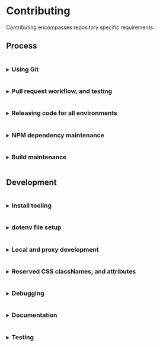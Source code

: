 # Contributing
Contributing encompasses repository specific requirements.

## Process
<details>
<summary><h3 style="display: inline-block">Using Git</h3></summary>

Curiosity makes use of
- GitHub's fork and pull workflow.
- A linear commit process and rebasing. GitHub merge commits, and squashing are discouraged in favor of smaller independent commits

> Working directly on the main repository is highly discouraged. Continuous Integration is dependent on branch structure.

#### Main repository branches and continuous integration
Curiosity makes use of the branches `main`, `stable`.
- `main` branch is a representation of development, `stage`.
   - When a branch push happens the `main` branch is automatically deployed for `https://console.stage.redhat.com/`
- `stable` branch is a representation of a single environment, `prod`.
   - Commits can be parked on `stable`. We no longer automatically deploy commits on the `stable` branch.
   - To release to `prod` a Git hash is submitted with a GitLab Merge Request within the `app-interface` repository. This will be deployed to `https://console.redhat.com`
      - It is preferable if releasing to `prod` that a tag is created for the latest commit. The commit message should use
        the form `chore(release): [version number]`

#### Branch syncing
Linear commit history for Curiosity makes syncing concise
- `main` is always rebased from `stable`
   - typically after a release
   - or in prep for a fast-forward of `stable`
- `stable` is fast-forwarded from `main`
   - typically when commits are prepared for release

</details>

<details>
<summary><h3 style="display: inline-block">Pull request workflow, and testing</h3></summary>

All development work should be handled through GitHub's fork and pull workflow.

#### Setting up a pull request
Development pull requests (PRs) should be opened against the `main` branch. Development PRs directly to `stable` are discouraged since branch structure
represents environment. However, exceptions are allowed, as long those updates are also rebased against the `stable` branch, for...
- bug fixes
- build updates

> If your pull request work contains any of the following warning signs 
>  - out of sync commits (is not rebased against the `main` branch)
>  - poorly structured commits and messages
>  - any one commit relies on other commits to work at all, in the same pull request
>  - dramatic file restructures that attempt complex behavior
>  - missing, relaxed, or removed unit tests
>  - dramatic unit test snapshot updates
>  - affects any file not directly associated with the associated issue being resolved
>  - affects "many" files
>
> You will be encouraged to restructure your commits to help in review.

#### Pull request commits, messaging

Your pull request should contain Git commit messaging that follows the use of [conventional commit types](https://www.conventionalcommits.org/)
to provide consistent history and help generate [CHANGELOG.md](./CHANGELOG.md) updates.

Commit messages follow three basic guidelines
- No more than `65` characters for the first line
- If your pull request has more than a single commit you should include the pull request number in your message using the below format. This additional copy is not counted towards the `65` character limit.
  ```
  [message] (#1234)
  ```
  
  You can also include the pull request number on a single commit, but
  GitHub will automatically apply the pull request number when the
  `squash` button is used on a pull request.

- Commit message formats follow the structure
  ```
  <type>(<scope>): <issue number><description>
  ```
  Where
  - Type = the type of work the commit resolves.
     - Basic types include `feat` (feature), `fix`, `chore`, `build`.
     - See [conventional commit types](https://www.conventionalcommits.org/) for additional types.
  - Scope = the area of code affected.
     - Can be a directory or filenames
     - Does not have to encompass all file names affected
  - Issue number = the Jira issue number
     - Currently, the prefix `sw-[issue number]` represents `SWATCH-[issue number]`
  - Description = what the commit work encompasses

  Example
  ```
  feat(config): sw-123 rhel, activate instance inventory
  ```
> Not all commits need an issue number. But it is encouraged you attempt to associate
> a commit with an issue for tracking. In a scenario where no issue is available
> exceptions are made for `fix`, `chore`, and `build`.

#### Pull request test failures
Creating a pull request activates the following checks through GitHub actions.
- Commit message linting, see [commit_lint.yml](./.github/workflows/commit_lint.yml)
- Code documentation linting, see [documentation_lint.yml](./.github/workflows/documentation_lint.yml)
- Pull request spelling, code linting, unit tests and repo-level integration tests, see [integration](./.github/workflows/integration.yml)
  - The spelling config dictionary is here [cspell.config.json](./config/cspell.config.json)
- Jenkins integration testing. Currently, Jenkins re-runs the same tests being used in [integration](./.github/workflows/integration.yml)

For additional information on failures for
- Commit messages, see [Pull request commits, messaging](#pull-request-commits-messaging)
- Code documentation, see [Updating code documentation](#documentation)
- Pull request code, see [Updating unit tests during development](#testing)
<!-- Jenkins integration can be ignored until it actively runs integration testing. -->

> You can always attempt to restart Jenkins testing by placing a pull request comment
> with the copy `/retest`.

> To resolve failures for any GitHub actions make sure you first review the results of the test by
clicking the `checks` tab on the related pull request.

> Caching for GitHub actions and NPM packages is active. This caching allows subsequent pull request
> updates to avoid reinstalling npm dependencies. 
> 
> Occasionally test failures can occur after recent NPM package updates either in the pull request
> itself or in a prior commit to the pull request. The most common reason for this failure presents when
> a NPM package has changed its support for different versions of NodeJS and those packages are updated
> in the `main` branch. 
> 
> If test failures are happening shortly after a NPM package update you may need to clear the
> GitHub actions cache and restart the related tests.

</details>

<details>
<summary><h3 style="display: inline-block">Releasing code for all environments</h3></summary>

Curiosity releases code to the following environments
   - stage
   - production

> After pushing code, or tagging, a repository hook notifies continuous integration and starts the process of
> environment updates.

#### Release for stage
Merging code into stage is simplistic
1. Merge a pull request into `main`
   ```
   pull-request -> main -> stage
   ```

#### Release for production stable
To merge code into production stable a maintainer must run the release commit process locally.

   ```
   local main repo, stable branch -> create a release commit -> push/merge commit to stable -> release tag on commit -> `app-interface` merge request on commit hash -> production release
   ```

1. Clone the main repository, within the repo confirm you're on the `stable` branch and **SYNCED** with `origin` `stable`
1. Run
   1. `$ git checkout stable`
   1. `$ npm install`
   1. `$ npm run release --dry-run` to confirm the release output version and commits.
   1. `$ npm run release` to generate file changes, and then commit them.
      
      >If the version recommended should be different you can run the command with an override version following a semver format
      >  ```
      >  $ npm run release --override X.X.X
      >  ``` 
1. Confirm you now have a release commit with the format `chore(release): X.X.X` and there are updates to
   - [`package.json`](./package.json)
   - [`CHANGELOG.md`](./CHANGELOG.md)

   If there are issues with the file updates you can correct them and squish any fixes into the `chore(release): X.X.X` commit
1. Push the **SINGLE** commit to `origin` `stable`
1. Using the [Curiosity GitHub releases interface](https://github.com/RedHatInsights/curiosity-frontend/releases)
   1. Draft a new release from `stable` confirming you are aligned with the `chore(release): X.X.X` commit hash
   1. Create the new tag using the **SAME** semver version created by the release commit but add a `v` prefix to it, i.e. `vX.X.X`, for consistency.
   
   > To avoid issues with inconsistent Git tagging use it is recommended you use the GitHub releases interface.
1. Finally, submit a merge request to update the `app-interface` deployment yaml
   - Copy the tagged Git hash and update the `app-interface` configuration hash within `[app-interface-insights-rhsm]/deploy-clowder.yml`
</details>

<details>
<summary><h3 style="display: inline-block">NPM dependency maintenance</h3></summary>

#### Automated cycle for updating NPMs
Automation primarily makes use of `dependabot`.
> Configuration for `dependabot` is located under the [github directory](.github/).

Our current schedule for automated dependency updates
- dependabot running once a week on low-level dev packages that only require testing confirmation. Low-level is indicated by semver version `minor` and `patch` updates.

#### Manual cycle for updating NPMs
Our schedule for updating NPMs
- 1x a month: running our aggregated dependency update script for all low level packages that require only testing confirmation
   - `$ npm run build:deps`
- 1x a month: running updates on NPMs that require additional visual and build confirmation. **These packages' semver confidence is labeled as suspect. Breaking changes have been introduced as minor and patch versions. If a package consistently adheres to semver, subject to discussion, they'll be removed from this list.** This includes...
   - dependency-name: "@patternfly/*"
   - dependency-name: "@redhat-cloud-services/frontend*"
   - dependency-name: "victory*"

#### Process for manually updating NPMs
To update packages in bulk there are 2 pre-defined paths, "basic" and "core".

> For most users, it is **highly discouraged** that you rely on updating ANY `lock` file section ONLY. This potentially creates long-term issues when NPM references in `package.json` potentially require specific
> dependencies, or have built around specific package functionality that could be inadvertently altered by updating a dependencies' dependency.
> 
> For the knowledge, there is a parallel technique for forcing dependency updates based on the syntax leveraged inside of [`package.json`](./package.json). The `caret` character used in
> [`package.json`](./package.json), for example, indicates `minor` and `patch` versions are backwards compatible with a major package version. By deleting the entire `lock` file, and for simplicity the `node_modules`
> directory too, then running `$ npm install` you can effectively trigger NPM's install process for leveraging the syntax inside your [`package.json`](./package.json) along with subsequent dependencies.
> This is useful in scenarios where a dependency of a dependency spans multiple packages and is triggering an alert, or when debugging problematic packages becomes time intensive. However, this should be used sparingly,
> to avoid breaking changes, and tested thoroughly.

##### Basic NPM updates
> You can see a listing of all outdated packages by running `$ npm outdated` in the repo context.

1. Clone the repository locally, or bring your fork up-to-date with the development branch. [Make sure development tooling is installed](#install-tooling). 
1. Open a terminal instance in the repository context and run
    ```
    $ npm run build:deps
    ```
   This will cycle through ALL basic NPM dependencies, running both unit tests, build and local integration checks. If
   any errors are throw the package update is skipped.
1. After the updates have completed **YOU MUST VISUALLY CONFIRM** the updates were successful by running both local development start scripts.
   - Visually confirm that local development still functions and can be navigated with... 
      ```
      $ npm start
      ```
   - Visually confirm that proxy development still functions and can be navigated with...
      1. Start VPN
      1. Run
         ```
         $ npm run start:proxy
         ```
      > Proxy run is reserved for internal uses, if you do not have access you can skip this part of the process and provide a reviewer note in your pull request 
1. After you've confirmed everything is functioning correctly, check and commit the related changes to `package.json` and `package-lock.json`, then open a pull request towards the development branch.
> If any part of the "basic path" process fails you'll need to figure out which NPM is the offender and remove it from the update. OR resolve to fix the issue
> since future updates will be affected by skipping potentially any package update.
> A `dependency-update-log.txt" file is generated in the root of the repository after each run of `$ npm run build:deps` this should contain a listing of the skipped packages.

##### Core NPM updates
1. Clone the repository locally, or bring your fork up-to-date with the development branch. [Make sure development tooling is installed](#install-tooling). 
1. Open a terminal instance in the repository context and run
    ```
    $ npm run build:deps-core
    ```
   This will cycle through ALL core NPM dependencies, running both unit tests, build and local integration checks. If
   any errors are throw the package update is skipped.
1. After the updates have completed **YOU MUST VISUALLY CONFIRM** the updates were successful by running both local development start scripts.
   - Visually confirm that local development still functions and can be navigated with... 
      ```
      $ npm start
      ```
   - Visually confirm that proxy development still functions and can be navigated with...
      1. Start VPN
      1. Run
         ```
         $ npm run start:proxy
         ```
      > Proxy run is reserved for internal uses, if you do not have access you can skip this part of the process and provide a reviewer note in your pull request
1. After you've confirmed everything is functioning correctly, check and commit the related changes to `package.json` and `package-lock.json`, then open a pull request towards the development branch.
> If any part of the "core path" process fails you'll need to figure out which NPM is the offender and remove it from the update. OR resolve to fix the issue
> since future updates will be affected by skipping potentially any package update.
> A `dependency-update-log.txt" file is generated in the root of the repository after each run of `$ npm run build:deps-core` this should contain a listing of the skipped packages.

##### Manual fallback NPM updates
This is the slowest part of package updates. If any packages are skipped during the "basic" and "core" automation runs. Those packages will need to be updated manually.
1. Clone the repository locally, or bring your fork up-to-date with the development branch. [Make sure development tooling is installed](#install-tooling).
1. Remove/delete the `node_modules` directory (there may be differences between branches that create package alterations) 
1. Run
   ```
   $ npm install
   ```
   To re-install the baseline packages.
1. Start working your way down the list of `dependencies` and `devDependencies` in [`package.json`](./package.json). It is normal to start on the `dev-dependencies` since the related NPMs support build process. Build process updates at more consistent interval without breaking the application.
   > Some text editors fill in the next available NPM package version when you go to modify the package version. If this isn't available you can always use [NPM directly](https://www.npmjs.com/)... start searching =).
1. After each package version update in [`package.json`](./package.json) you'll run the follow scripts
   - `$ npm test`, if it fails you'll need to run `$ npm run test:dev` and update the related tests
   - `$ npm run build`, if it fails you'll need to run `$ npm run test:integration-dev` and update the related tests
   - `$ npm start`, confirm that local run is still accessible and that no design alterations have happened. Fix accordingly.
   - Make sure VPN is active, then type `$ npm run start:proxy`. Confirm that proxy run is still accessible and that no design alterations have happened. Fix accordingly.
1. If the package is now working commit the change and move on to the next package.
   - If the package fails, or you want to skip the update, take the minimally easy path and remove/delete `node_modules` then rollback `package-lock.json` **BEFORE** you run the next package update.
> There are alternatives to resetting `node_modules`, we're providing the most direct path.
>
> Not updating a package is not the end-of-the-world. A package is not going to randomly break because you haven't updated to the latest version.

> Security warnings on NPM packages should be reviewed on a "per-alert basis" since **they generally do not make a distinction between build resources and what is within the applications compiled output**. Blindly following a security
> update recommendation is not always the optimal path.

</details>

<details>
<summary><h3 style="display: inline-block">Build maintenance</h3></summary>

- Webpack configuration. The build uses an extended consoledot configuration combined with NPM scripts found in [`package.json`](./package.json).
   - Webpack build files
     - [`./config`](./config)
     - [`./scripts/post.sh`](./scripts/post.sh)
     - [`./scripts/pre.sh`](./scripts/pre.sh)
- Continuous Integration. The build currently has both old, and new, continuous integration running. Continuous integration makes use of Webpack build files.
   - Ephemeral build files
      - [`./deploy`](deploy) 
   - Konflux
- GitHub Actions
   - Action files
      - [`./.github/workflows`](.github/workflows)
   - Related script files
      - [`./.scripts/actions.commit.js`](./scripts/actions.commit.js)
      - [`./.scripts/actions.documentation.js`](./scripts/actions.documentation.js)
</details>

## Development
<details>
<summary><h3 style="display: inline-block">Install tooling</h3></summary>

Before developing you'll need to install:
 * [NodeJS and NPM](https://nodejs.org/)
    * Yarn install is now discouraged. There are dependency install issues with Yarn `1.x.x` versions.

#### OS support
The tooling for Curiosity is `Mac OS` centered.

While some aspects of the tooling have been expanded for Linux there may still be issues. It is encouraged that OS tooling
changes are contributed back while maintaining existing `Mac OS` functionality.

If you are unable to test additional OS support it is imperative that code reviews take place before integrating/merging build changes.

#### NodeJS and NPM
The Curiosity build attempts to align to the current NodeJS LTS version. It is possible to test future versions of NodeJS LTS. See CI Testing for more detail. 

#### NPM
NPM is automatically packaged with your NodeJS install.
</details>

<details>
<summary><h3 style="display: inline-block">dotenv file setup</h3></summary>

"dotenv" files contain shared configuration settings across the Curiosity code and build structure. These settings are imported through [helpers](./src/common/helpers.js), or through other various `process.env.[dotenv parameter names]` within the code or build.

#### Setup basic dotenv files
Before you can start any local development you need to relax permissions associated with the platform. This
affects various aspects of both `local` and `proxy` development.

1. Create a local dotenv file in the root of `curiosity-frontend` called `.env.local` and add the following contents
    ```
    REACT_APP_DEBUG_MIDDLEWARE=true
    REACT_APP_DEBUG_ORG_ADMIN=true
    REACT_APP_DEBUG_PERMISSION_APP_ONE=subscriptions:*:*
    REACT_APP_DEBUG_PERMISSION_APP_TWO=inventory:*:*
    ```
   
#### Advanced dotenv files
The dotenv files are structured to cascade each additional dotenv file settings from a root `.env` file.
```
 .env = base dotenv file settings
 .env.local = a gitignored file to allow local settings overrides
 .env -> .env.development = local run development settings that enhances the base .env settings file
 .env -> .env.proxy = local run proxy settings that enhances the base .env settings file
 .env -> .env.production = build modifications associated with all environments
 .env -> .env.production.local = a gitignored, dynamically generated build modifications associated with all environments
 .env -> .env.test = testing framework settings that enhances the base .env settings file
```

##### Current directly available _developer/debugging/test_ dotenv parameters

> Technically all dotenv parameters come across as strings when imported through `process.env`. It is important to cast them accordingly if "type" is required.

| dotenv parameter                   | definition                                                                                                                                                                     |
|------------------------------------|--------------------------------------------------------------------------------------------------------------------------------------------------------------------------------|
| DEV_PORT                           | A local proxy build modification for running against a custom port                                                                                                             |
| DEV_BRANCH                         | A local proxy build modification for running against a custom environment branch. Available options include `stage*`, `prod*`                                                  |
| GENERATE_SOURCEMAP                 | A static boolean that disables local run source map generation only. May speed up local development re-compiles. May eventually be moved into `.env.development`.              | 
| REACT_APP_DEBUG_DEFAULT_DATETIME   | A static string associated with overriding the assumed UI/application date in the form of `YYYY-MM-DD`                                                                         |
| REACT_APP_DEBUG_MIDDLEWARE         | A static boolean that activates the console state debugging messages associated with Redux.                                                                                    |
| REACT_APP_DEBUG_ORG_ADMIN          | A static boolean associated with local development only that overrides the organization admin. Useful in determining UI/application behavior when permissions are missing.     |
| REACT_APP_DEBUG_PERMISSION_APP_ONE | A static string associated with local development only that overrides RBAC associated permissions. Useful in determining UI/application behavior when permissions are missing. |
| REACT_APP_DEBUG_PERMISSION_APP_TWO | A static string associated with local development only that overrides RBAC associated permissions. Useful in determining UI/application behavior when permissions are missing. |

##### Current directly available _build_ dotenv parameters

> Technically all dotenv parameters come across as strings when imported through `process.env`. It is important to cast them accordingly if "type" is required.

 | dotenv parameter                                  | definition                                                                                                                                                     |
 |---------------------------------------------------|----------------------------------------------------------------------------------------------------------------------------------------------------------------|
 | REACT_APP_UI_VERSION                              | A dynamically build populated package.json version reference                                                                                                   |
 | REACT_APP_UI_NAME                                 | A static string populated reference similar to the consoledot application name                                                                                 |
 | REACT_APP_UI_DISPLAY_NAME                         | A static string populated reference to the display version of the application name                                                                             |
 | REACT_APP_UI_DISPLAY_CONFIG_NAME                  | A static string populated reference to the configuration version of the application name                                                                       |
 | REACT_APP_UI_DISPLAY_START_NAME                   | A static string populated reference to the "sentence start" application name                                                                                   |
 | ~~REACT_APP_UI_DEPLOY_PATH_PREFIX~~               | A legacy parameter. Originally, a dynamically build populated beta/preview environment path reference                                                                                          |                                                               
 | ~~REACT_APP_UI_DEPLOY_PATH_LINK_PREFIX~~          | A legacy parameter. Originally, a dynamically build populated beta/preview environment path reference that may or may not be equivalent to `REACT_APP_UI_DEPLOY_PATH_PREFIX`                   |
 | PUBLIC_URL                                        | A dynamically prefix populated reference to where the application lives on consoledot                                                                          |                                                                                                           
 | REACT_APP_UI_LINK_CONTACT_US                      | A static contact us link for populating a link reference NOT directly controlled by the application and subject to randomly changing.                          |
 | REACT_APP_UI_LINK_LEARN_MORE                      | A static learn more link for populating a link reference NOT directly controlled by the application and subject to randomly changing.                          |
 | REACT_APP_UI_LINK_REPORT_ACCURACY_RECOMMENDATIONS | A static mismatched content link for populating a link reference NOT directly controlled by the application and subject to randomly changing.                  |
 | REACT_APP_UI_DISABLED                             | A static boolean for disabling/hiding the entire UI/application                                                                                                |
 | REACT_APP_UI_DISABLED_NOTIFICATIONS               | A static boolean for disabling/hiding consoledot integrated notifications/toasts                                                                               |
 | REACT_APP_UI_DISABLED_TOOLBAR                     | A static boolean for disabling/hiding the UI/application product view primary toolbar                                                                          |
 | REACT_APP_UI_DISABLED_TOOLBAR_GROUP_VARIANT       | A static boolean for disabling/hiding the UI/application group variant toolbar and group variant select list                                                   |
 | REACT_APP_UI_DISABLED_GRAPH                       | A static boolean for disabling/hiding the UI/application graph card(s)                                                                                         |
 | REACT_APP_UI_DISABLED_TABLE                       | A static boolean for disabling/hiding ALL UI/application inventory displays                                                                                    |
 | REACT_APP_UI_DISABLED_TABLE_HOSTS                 | A static boolean for disabling/hiding ALL UI/application host inventory displays                                                                               |
 | REACT_APP_UI_DISABLED_TABLE_INSTANCES             | A static boolean for disabling/hiding ALL UI/application instances inventory displays                                                                          |
 | REACT_APP_UI_DISABLED_TABLE_SUBSCRIPTIONS         | A static boolean for disabling/hiding ALL UI/application subscription inventory displays                                                                       |
 | REACT_APP_UI_LOGGER_ID                            | A static string associated with the session storage name of debugger log files                                                                                 |
 | REACT_APP_UI_LOGGER_FILE                          | A static string associated with the session storage file name download of debugger log files.                                                                  |
 | REACT_APP_UI_WINDOW_ID                            | A static string associated with accessing browser console UI/application methods such as `$ curiosity.UI_VERSION`                                              |
 | REACT_APP_AJAX_TIMEOUT                            | A static number associated with the milliseconds ALL AJAX/XHR/Fetch calls timeout.                                                                             |
 | REACT_APP_AJAX_CACHE                              | A static number associated with the milliseconds ALL AJAX/XHR/Fetch calls have their response cache timeout.                                                   |
 | REACT_APP_AJAX_POLL_INTERVAL                      | A static number associated with the milliseconds ALL AJAX/XHR/Fetch export polling calls are called.                                                           |
 | REACT_APP_SELECTOR_CACHE                          | Currently NOT used, originally associated with the cache, similar to `REACT_APP_AJAX_CACHE` but for transformed Redux selectors.                               |
 | REACT_APP_CONFIG_EXPORT_EXPIRE                    | A static number used for the platform export data expiration.                                                                                                  |
 | REACT_APP_CONFIG_EXPORT_FILE_EXT                  | A static string used for the platform export download file extension.                                                                                          |
 | REACT_APP_CONFIG_EXPORT_FILE_TYPE                 | A static string used for the platform export download file MIME type.                                                                                          |
 | REACT_APP_CONFIG_EXPORT_FILENAME                  | A static tokenized string used for the platform export download filename.                                                                                      |
 | REACT_APP_CONFIG_EXPORT_SERVICE_NAME_PREFIX       | A static string used to prefix the platform export request name. Also used to filter and determine product identifiers combined with the export request name.  |
 | REACT_APP_CONFIG_SERVICE_LOCALES_COOKIE           | A static string associated with the platform cookie name used to store locale information                                                                      |
 | REACT_APP_CONFIG_SERVICE_LOCALES_DEFAULT_LNG      | A static string associated with the UI/application default locale language                                                                                     |
 | REACT_APP_CONFIG_SERVICE_LOCALES_DEFAULT_LNG_DESC | A static string describing the UI/application default locale language                                                                                          |
 | REACT_APP_CONFIG_SERVICE_LOCALES                  | A dynamically prefixed string referencing a JSON resource for available UI/application locales                                                                 |
 | REACT_APP_CONFIG_SERVICE_LOCALES_PATH             | A dynamically prefixed string referencing JSON resources for available UI/application locale strings                                                           |
 | REACT_APP_CONFIG_SERVICE_LOCALES_EXPIRE           | A dynamically prefixed string referencing the milliseconds the UI/application locale strings/files expire                                                      |
 | REACT_APP_SERVICES_RHSM_VERSION                   | A static string referencing the RHSM API spec                                                                                                                  |
 | REACT_APP_SERVICES_RHSM_REPORT                    | A static string referencing the RHSM API spec                                                                                                                  |
 | REACT_APP_SERVICES_RHSM_TALLY                     | A static tokenized string referencing the RHSM API spec                                                                                                        |
 | REACT_APP_SERVICES_RHSM_CAPACITY                  | A static tokenized string referencing the RHSM API spec                                                                                                        |
 | REACT_APP_SERVICES_RHSM_CAPACITY_DEPRECATED       | A static tokenized string referencing the RHSM API spec                                                                                                        |
 | REACT_APP_SERVICES_RHSM_INVENTORY                 | A static string referencing the RHSM API spec                                                                                                                  |
 | REACT_APP_SERVICES_RHSM_INVENTORY_GUESTS          | A static tokenized string referencing the RHSM API spec                                                                                                        |
 | REACT_APP_SERVICES_RHSM_INVENTORY_INSTANCES       | A static string referencing the RHSM API spec                                                                                                                  |
 | REACT_APP_SERVICES_RHSM_INVENTORY_SUBSCRIPTIONS   | A static string referencing the RHSM API spec                                                                                                                  |
 | REACT_APP_SERVICES_RHSM_OPTIN                     | A static tokenized string referencing the RHSM API spec                                                                                                        |

</details>

<details>
<summary><h3 style="display: inline-block">Local and proxy development</h3></summary>

#### Start writing code with local run
This is a non-networked local run designed to function with minimal resources and a mock API.

1. Confirm you've installed all recommended tooling
1. Confirm you've installed resources through npm
1. Create a local dotenv file called `.env.local` in the root of Curiosity, and add the following contents
    ```
    REACT_APP_DEBUG_MIDDLEWARE=true
    REACT_APP_DEBUG_ORG_ADMIN=true
    REACT_APP_DEBUG_PERMISSION_APP_ONE=subscriptions:*:*
    REACT_APP_DEBUG_PERMISSION_APP_TWO=inventory:*:*
    ```
1. Open a couple of instances of Terminal and run...
   ```
   $ npm start
   ```
   and, optionally,
   ```
   $ npm run test:dev
   ```
   > If issues happen with the mock server port of `3030` you can set a custom port by exporting a parameter when you run start-up
   > ie. `$ export MOCK_PORT=5000; npm start`    

1. Make sure your browser opened around the domain `https://localhost:3000/`
1. Start developing...

> The UI uses basic permissions in certain components to adjust the display. You can adjust permissions during development
> by adding in 3 dotenv params to a gitignored `.env.local` file in the root of the repository, similar to the `REACT_APP_DEBUG_MIDDLEWARE`
> mentioned above.
> 
> The 3 dotenv params below are... 
> - REACT_APP_DEBUG_ORG_ADMIN
> - REACT_APP_DEBUG_PERMISSION_APP_ONE 
> - REACT_APP_DEBUG_PERMISSION_APP_TWO
> 
> The `REACT_APP_DEBUG_ORG_ADMIN` was previously used as a convenience parameter for determining if a user is the organization admin used during the "opt-in" process.
> It may no longer be actively used.
> 
> The remaining 2 parameters are actively used during development. To apply development read-only permissions set the params as...
> ```
> REACT_APP_DEBUG_PERMISSION_APP_ONE=subscriptions:reports:read
> REACT_APP_DEBUG_PERMISSION_APP_TWO=inventory:reports:read
> ```
> 
> You will have to rerun the local run "start command" for the changes to be applied.

#### Start writing code on proxy
This is a networked run that has the ability to proxy prod and stage with a live API.

1. Confirm you've installed all recommended tooling
1. Confirm you've installed resources through npm
1. Create a local dotenv file called `.env.local` in the root of Curiosity, and add the following contents
    ```
    REACT_APP_DEBUG_MIDDLEWARE=true
    ```
1. **Confirm you are connected to the network**
1. Open a couple of instances of Terminal and run...
    ```
    $ npm run start:proxy
    ```
    and, optionally,
    ```
    $ npm run test:dev
    ```
1. Make sure you open your browser around the domain `https://*.foo.redhat.com/`
   > You may have to scroll, but the terminal output will have some available domains for you to pick from.
1. Start developing...

</details>


<details>
<summary><h3 style="display: inline-block">Reserved CSS classNames, and attributes</h3></summary>

#### Reserved CSS classNames

The code makes use of reserved CSS class prefixes used by external resources. 
> Updating elements with these classes should be done with the knowledge "you are affecting an external resource in a potentially unanticipated way".

1. Prefix `uxui-`

   CSS classes with the prefix `uxui-` are used by external resources to identify elements for use in 3rd party tooling. Changes to the class name or element should be broadcast towards our UI/UX team members. 

#### Reserved testing attributes
This project makes use of reserved DOM attributes and string identifiers used by the testing team.
> Updating elements with these attributes, or settings, should be done with the knowledge "you are affecting" the testing team's ability to test.
> And it is recommended you coordinate with the testing team before altering these attributes, settings.

1. Attribute `data-test`

   - DOM attributes with `data-test=""` are used by the testing team as a means to identify specific DOM elements.
   - To use simply place `data-test="[your-id-coordinated-with-testing-team]`" onto a DOM element.

2. `testId` used with i18next `translate` or `t`

   - The i18next `translate` or `t` function supports the use of a `testId` setting. This `testId` wraps a
   `<span data-test=[testId|locale string id]>[locale string]</span>` around copy content.
   - To use add the `testId` to your locale string function call use
      - `t('locale.string.id', { testId: true })`. In this example, this would populate `locale.string.id` as the testId.
      - or `t('locale.string.id', { testId: 'custom-id-coordinated-with-testing-team' })`
      - or `t('locale.string.id', { testId: <div data-test="custom-element-wrapper-and-id" /> })`
</details>

<details>
<summary><h3 style="display: inline-block">Debugging</h3></summary>

#### Debugging in environments
You can access basic dotenv config values via a global window object unique to the application. You'll need to access the GUI through a browser, open the development console and type
   ```
   curiosity
   ```
   or
   ```
   window.curiosity
   ```

This should expose a quick grouping of string values (along with a few superfluous helper functions) enabling you to identify things such as the `release version`.

The name of the window value can be found under the dotenv file `.env`
   ```
   REACT_APP_UI_LOGGER_ID=curiosity
   ```

#### Debugging development
You can apply overrides during local development by adding a `.env.local` (dotenv) file in the repository root directory.

Once you have made the dotenv file and/or changes, like the below "debug" flags, restart the project and the flags should be active.

*Any changes you make to the `.env.local` file should be ignored with `.gitignore`.*

#### Debugging Redux
This project makes use of React & Redux. To enable Redux browser console logging add the following line to your `.env.local` file.
  ```
  REACT_APP_DEBUG_MIDDLEWARE=true
  ```

#### Debugging in environment
Sporadically, an issue in the staging, or production, environment will cause the GUI to behave with a failure. The most common reasons for this failure relate to the GUI and API interaction.
This type of failure can result from a range of issues such as incorrect search/query parameters, and/or the API simply being unavailable.

GUI code architecture is structured around failing gracefully. This means a debugging feature is now conveniently presented in environment
to avoid having to dig into the GUI code, or open the browser console.

This feature is presented as a `gear icon` in the upper right corner of the...
- graph card(s)
- inventory card(s)
- and inventory guests (when available)

Clicking the `gear icon` will...
- Display the immediate service failure(s) in context to the GUI component, state, and service layers along with the API response within a selectable `textarea`.
</details>

<details>
<summary><h3 style="display: inline-block">Documentation</h3></summary>

#### Code documentation
The build, currently, makes use of JSDoc comments to autocorrect, potentially generate, lint, and build code markdown files.

##### Correcting comments
After you've added comments you can attempt to have the linting tools autocorrect any issues, such as comment line-lengths

To update these files after updating comments
  ```
  $ npm run test:lintfix
  ```

> Certain editors, if setup correctly, provide a convenience method to allow you to run similar repo level linting corrections by right-clicking on the file and running a general ESLint "fix" command.

##### Adding comments
You can attempt to autogenerate comments by running the same command as the `Correcting comments` above.

To update files with generated comments run
  ```
  $ npm run test:lintfix
  ```

This will provide a very **ROUGH** outline for you to **FURTHER** populate with more accurate information.

> It is encouraged you emulate existing JSDoc comments found within the repo, and/or read up on using [JSDoc](https://jsdoc.app). You may be asked to correct your
copy if it does not align to existing comments.
>
> Some Typescript shortcut syntax is not fully compatible with all JSDoc plugins, characters like the Array brackets `[]` or optional `?` question mark. In those cases more basic syntax may need to be used. For example, in the case of Array you would instead use
> `Array<TYPE GOES HERE>`.

> JSDoc comments, similar to Typescript typings, are for development reference. But while comments won't necessarily block development, the more accurate they are the more helpful.

##### Updating documentation
Adding or modifying existing JSDoc comments creates the requirement to update code level documentation. This requirement is represented by `README.md` files located underneath the first directory tier of the [source directory](./src).

To update these files after updating comments 
  ```
  $ npm run build:docs
  ```

> A PR/MR linting check currently runs to confirm you've updated documentation, so you'll need to add these files to your PR/MR.
</details>

<details>
<summary><h3 style="display: inline-block">Testing</h3></summary>

> Blindly updating unit test snapshots is not recommended. Within this code-base snapshots have been created
> to specifically call out when updates happen. If a snapshot is updating, and it is unexpected, this is our first 
> line of checks against bugs/issues.

#### Unit testing
To run the unit tests with a watch during development you'll need to open an additional terminal instance, then run
  ```
  $ npm run test:dev
  ```

##### Updating test snapshots
To update snapshots from the terminal run 
  ```
  $ npm run test:dev
  ```

From there you'll be presented with a few choices, one of them is "update", you can then hit the "u" key. Once the update script has run you should see additional changed files within Git, make sure to commit them along with your changes or continuous integration testing will fail.

##### Checking code coverage
To check the coverage report from the terminal run
  ```
  $ npm test
  ```

##### Code coverage failing to update?
If you're having trouble getting an accurate code coverage report, or it's failing to provide updated results (i.e. you renamed files) you can try running
  ```
  $ npm run test:clearCache
  ```
  
#### Integration-like testing
To run tests associated with checking build output run
   ```
   $ npm run build
   $ npm run test:integration
   ```
   
##### Updating integration-like test snapshots
To update snapshots from the terminal run 
  ```
  $ npm run test:integration-dev
  ```
</details>
